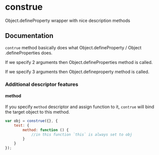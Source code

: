 construe
========

Object.defineProperty wrapper with nice description methods

## Documentation

`contrue` method basically does what Object.defineProperty / Object .defineProperties does.

If we specify 2 arguments then Object.defineProperties method is called.

If we specify 3 arguments then Object.defineproperty method is called.

### Additional descriptor features

#### method

If you specify `method` descriptor and assign function to it, `contrue` will bind the target object to this method.

```js
var obj = construe({}, {
    test: {
        method: function () {
            //in this function `this` is always set to obj
        }
    }
});

```
